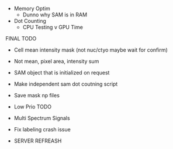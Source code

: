 - Memory Optim
    - Dunno why SAM is in RAM
- Dot Counting
    - CPU Testing v GPU Time

FINAL TODO
- Cell mean intensity mask (not nuc/ctyo maybe wait for confirm)
- Not mean, pixel area, intensity sum
- SAM object that is initialized on request

- Make independent sam dot coutning script
- Save mask np files

- Low Prio TODO
- Multi Spectrum Signals
- Fix labeling crash issue
- SERVER REFREASH
